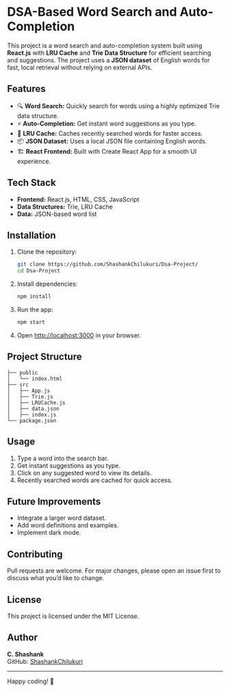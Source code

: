 # DSA-Based Word Search and Auto-Completion

This project is a word search and auto-completion system built using **React.js** with **LRU Cache** and **Trie Data Structure** for efficient searching and suggestions. The project uses a **JSON dataset** of English words for fast, local retrieval without relying on external APIs.

## Features

- 🔍 **Word Search:** Quickly search for words using a highly optimized Trie data structure.
- ⚡ **Auto-Completion:** Get instant word suggestions as you type.
- 🧠 **LRU Cache:** Caches recently searched words for faster access.
- 📦 **JSON Dataset:** Uses a local JSON file containing English words.
- 🏗 **React Frontend:** Built with Create React App for a smooth UI experience.

## Tech Stack

- **Frontend:** React.js, HTML, CSS, JavaScript
- **Data Structures:** Trie, LRU Cache
- **Data:** JSON-based word list

## Installation

1. Clone the repository:
   ```bash
   git clone https://github.com/ShashankChilukuri/Dsa-Project/
   cd Dsa-Project
   ```
2. Install dependencies:
   ```bash
   npm install
   ```
3. Run the app:
   ```bash
   npm start
   ```
4. Open [http://localhost:3000](http://localhost:3000) in your browser.

## Project Structure

```
├── public
│   └── index.html
├── src
│   ├── App.js
│   ├── Trie.js
│   ├── LRUCache.js
│   ├── data.json
│   ├── index.js
└── package.json
```

## Usage

1. Type a word into the search bar.
2. Get instant suggestions as you type.
3. Click on any suggested word to view its details.
4. Recently searched words are cached for quick access.

## Future Improvements

- Integrate a larger word dataset.
- Add word definitions and examples.
- Implement dark mode.

## Contributing

Pull requests are welcome. For major changes, please open an issue first to discuss what you’d like to change.

## License

This project is licensed under the MIT License.

## Author

**C. Shashank**\
GitHub: [ShashankChilukuri](https://github.com/ShashankChilukuri)

---

Happy coding! 🚀


